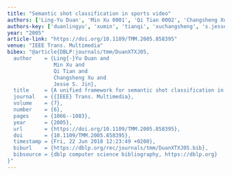 ```yaml
---
title: "Semantic shot classification in sports video"
authors: ['Ling-Yu Duan', 'Min Xu 0001', 'Qi Tian 0002', 'Changsheng Xu', 'Jesse S. Jin']
authors-key: ['duanlingyu', 'xumin', 'tianqi', 'xuchangsheng', 's.jesse']
year: "2005"
article-link: "https://doi.org/10.1109/TMM.2005.858395"
venue: "IEEE Trans. Multimedia"
bibex: "@article{DBLP:journals/tmm/DuanXTXJ05,
  author    = {Ling{-}Yu Duan and
               Min Xu and
               Qi Tian and
               Changsheng Xu and
               Jesse S. Jin},
  title     = {A unified framework for semantic shot classification in sports video},
  journal   = {{IEEE} Trans. Multimedia},
  volume    = {7},
  number    = {6},
  pages     = {1066--1083},
  year      = {2005},
  url       = {https://doi.org/10.1109/TMM.2005.858395},
  doi       = {10.1109/TMM.2005.858395},
  timestamp = {Fri, 22 Jun 2018 12:23:49 +0200},
  biburl    = {https://dblp.org/rec/journals/tmm/DuanXTXJ05.bib},
  bibsource = {dblp computer science bibliography, https://dblp.org}
}"
---
```

